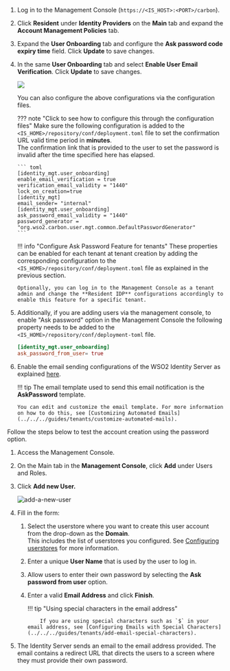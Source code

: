 1.  Log in to the Management Console (`https://<IS_HOST>:<PORT>/carbon`).

2.  Click **Resident** under **Identity Providers** on the **Main** tab and expand the **Account Management Policies** tab.

3.  Expand the **User Onboarding** tab and configure the **Ask password code expiry time** field. Click **Update** to save changes.

4.  In the same **User Onboarding** tab and select **Enable User Email
    Verification**. Click **Update** to save changes.
                
    ![](../../../assets/img/fragments/resident-idp-ask-password-configs.png) 
    
    You can also configure the above configurations via the configuration
    files. 
    

    ??? note "Click to see how to configure this through the configuration files" 
        <a name="file-based-config"></a>
        Make sure the following configuration is added
        to the ` <IS_HOME>/repository/conf/deployment.toml ` file to set the
        confirmation URL valid time period in **minutes**.  
        The confirmation link that is provided to the user to set the
        password is invalid after the time specified here has elapsed.

        ``` toml
        [identity_mgt.user_onboarding]
        enable_email_verification = true
        verification_email_validity = "1440"
        lock_on_creation=true
        [identity_mgt] 
        email_sender= "internal"
        [identity_mgt.user_onboarding]
        ask_password_email_validity = "1440"
        password_generator = "org.wso2.carbon.user.mgt.common.DefaultPasswordGenerator"
        ```
    
    !!! info "Configure Ask Password Feature for tenants" 
        These properties can be enabled for each tenant at tenant creation by
        adding the corresponding configuration to the `
        <IS_HOME>/repository/conf/deployment.toml` file as explained in the previous section. 
            
        Optionally, you can log in to the Management Console as a tenant
        admin and change the **Resident IDP** configurations accordingly to enable this feature for a specific tenant.

5.  Additionally, if you are adding users via the management console, to
    enable "Ask password" option in the
    Management Console the following property needs to be added to the `
    <IS_HOME>/repository/conf/deployment-toml` file.

    ``` toml
    [identity_mgt.user_onboarding]
    ask_password_from_user= true
    ```

6.  Enable the email sending configurations of the WSO2 Identity Server
    as explained [here](../../../deploy/configure-email-sending/).
      
    !!! tip 
        The email template used to send this email notification is
        the **AskPassword** template.
    
        You can edit and customize the email template. For more information
        on how to do this, see [Customizing Automated Emails](../../../guides/tenants/customize-automated-mails).


Follow the steps below to test the account creation using the password option.

1.  Access the Management Console.

2.  On the Main tab in the **Management Console**, click **Add** under
    Users and Roles.

3.  Click **Add new User.**

    ![add-a-new-user](../../../assets/img/fragments/add-a-new-user.png)

4.  Fill in the form:

    1.  Select the userstore where you want to create this user account
        from the drop-down as the **Domain**.  
        This includes the list of userstores you configured. See
        [Configuring userstores](../../../deploy/configure-user-stores/) for more
        information.
    2.  Enter a unique **User Name** that is used by the user to log in.

    3.  Allow users to enter their own password by selecting the **Ask
        password from user** option.

    4.  Enter a valid **Email Address** and click **Finish**.

        !!! tip "Using special characters in the email address"

                If you are using special characters such as `$` in your email address, see [Configuring Emails with Special Characters](../../../guides/tenants/add-email-special-characters). 

5.  The Identity Server sends an email to the email address provided.
    The email contains a redirect URL that directs the users to a screen
    where they must provide their own password.